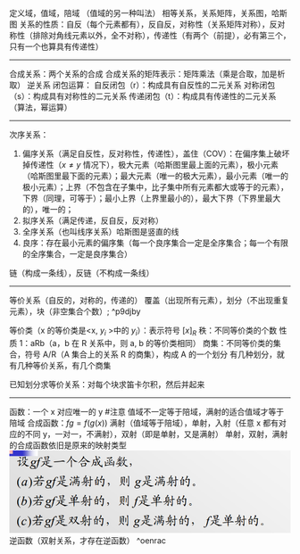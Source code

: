 定义域，值域，陪域 （值域的另一种叫法）
相等关系，关系矩阵，关系图，哈斯图
关系的性质：自反（每个元素都有），反自反，对称性（关系矩阵对称），反对称性（排除对角线元素以外，全不对称），传递性（有两个（前提），必有第三个，只有一个也算具有传递性）

---
合成关系：两个关系的合成
合成关系的矩阵表示：矩阵乘法（乘是合取，加是析取）
逆关系
闭包运算：
自反闭包（r）：构成具有自反性的二元关系
对称闭包（s）：构成具有对称性的二元关系
传递闭包（t）：构成具有传递性的二元关系（算法，幂运算）

---
次序关系：
1. 偏序关系（满足自反性，反对称性，传递性），盖住（COV）：在偏序集上破坏掉传递性（$x\ne y$ 情况下），极大元素（哈斯图里最上面的元素），极小元素（哈斯图里最下面的元素）；最大元素（唯一的极大元素），最小元素（唯一的极小元素）；上界（不包含在子集中，比子集中所有元素都大或等于的元素），下界（同理，可等于）；最小上界（上界里最小的），最大下界（下界里最大的），唯一的；
2. 拟序关系（满足传递，反自反，反对称）
3. 全序关系（也叫线序关系）哈斯图是竖直的线
4. 良序：存在最小元素的偏序集（每一个良序集合一定是全序集合；每一个有限的全序集合，一定是良序集合）

链（构成一条线），反链（不构成一条线）

---
等价关系（自反的，对称的，传递的）
覆盖（出现所有元素），划分（不出现重复元素），块（非空集合个数）; ^p9djby

等价类（x 的等价类是<x, $y_i$ >中的 $y_i$）：表示符号 $[x]_R$
秩：不同等价类的个数
性质 1：aRb（a，b 在 R 关系中，则 a, b 的等价类相同）
商集：不同等价类的集合，符号 A/R（A 集合上的关系 R 的商集），构成 A 的一个划分
有几种划分，就有几种等价关系，有几个商集

已知划分求等价关系：对每个块求笛卡尔积，然后并起来

---
函数：一个 x 对应唯一的 y              #注意 值域不一定等于陪域，满射的适合值域才等于陪域
合成函数：$fg=f(g(x))$
满射（值域等于陪域），单射，入射（任意 x 都有对应的不同 y，一对一，不满射），双射（即是单射，又是满射）
单射，双射，满射的合成函数依旧是原来的映射类型
![](附件/Pasted%20image%2020230301210843.png)
逆函数（双射关系，才存在逆函数） ^oenrac